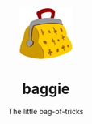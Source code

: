 <div align="center">
  <img alt="Baggie logo" src="graphics/baggie.svg" height="100" />
</div>

<div align="center">
  <h1>baggie</h1>
  <p>The little bag-of-tricks</p>
  <br>
  <br>
</div>

